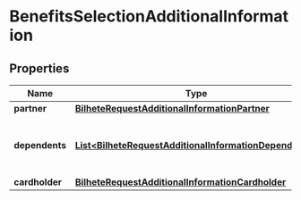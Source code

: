 
# BenefitsSelectionAdditionalInformation

## Properties
Name | Type | Description | Notes
------------ | ------------- | ------------- | -------------
**partner** | [**BilheteRequestAdditionalInformationPartner**](BilheteRequestAdditionalInformationPartner.md) |  |  [optional]
**dependents** | [**List&lt;BilheteRequestAdditionalInformationDependents&gt;**](BilheteRequestAdditionalInformationDependents.md) | The registered user&#39;s children information |  [optional]
**cardholder** | [**BilheteRequestAdditionalInformationCardholder**](BilheteRequestAdditionalInformationCardholder.md) |  |  [optional]



